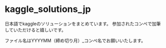 # kaggle_solutions_jp

日本語でkaggleのソリューションをまとめています。
参加されたコンペで加筆していただけると嬉しいです。

ファイル名はYYYYMM（締め切り月）_コンペ名でお願いいたします。
